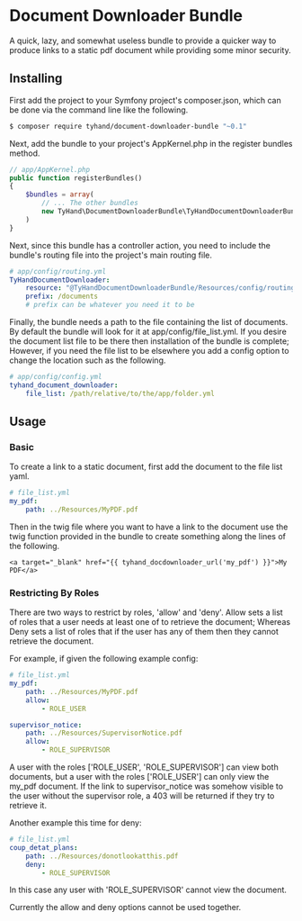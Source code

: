 Document Downloader Bundle
==========================
A quick, lazy, and somewhat useless bundle to provide a quicker way to produce links to a static pdf document while providing some minor security.

Installing
----------
First add the project to your Symfony project's composer.json, which can be done via the command line like the following.
```bash
$ composer require tyhand/document-downloader-bundle "~0.1"
```

Next, add the bundle to your project's AppKernel.php in the register bundles method.
```php
// app/AppKernel.php
public function registerBundles()
{
    $bundles = array(
        // ... The other bundles
        new TyHand\DocumentDownloaderBundle\TyHandDocumentDownloaderBundle()
    )
} 
```

Next, since this bundle has a controller action, you need to include the bundle's routing file into the project's main routing file.
```yaml
# app/config/routing.yml
TyHandDocumentDownloader:
    resource: "@TyHandDocumentDownloaderBundle/Resources/config/routing.yml"
    prefix: /documents
    # prefix can be whatever you need it to be
```

Finally, the bundle needs a path to the file containing the list of documents.  By default the bundle will look for it at app/config/file_list.yml.  If you desire the document list file to be there then installation of the bundle is complete; However, if you need the file list to be elsewhere you add a config option to change the location such as the following.
```yaml
# app/config/config.yml
tyhand_document_downloader:
    file_list: /path/relative/to/the/app/folder.yml
```

Usage
-----
### Basic
To create a link to a static document, first add the document to the file list yaml.
```yaml
# file_list.yml
my_pdf:
    path: ../Resources/MyPDF.pdf
```

Then in the twig file where you want to have a link to the document use the twig function provided in the bundle to create something along the lines of the following.
```twig
<a target="_blank" href="{{ tyhand_docdownloader_url('my_pdf') }}">My PDF</a>
```

### Restricting By Roles
There are two ways to restrict by roles, 'allow' and 'deny'.  Allow sets a list of roles that a user needs at least one of to retrieve the document; Whereas Deny sets a list of roles that if the user has any of them then they cannot retrieve the document.

For example, if given the following example config:
```yaml
# file_list.yml
my_pdf:
    path: ../Resources/MyPDF.pdf
    allow:
        - ROLE_USER

supervisor_notice:
    path: ../Resources/SupervisorNotice.pdf
    allow:
        - ROLE_SUPERVISOR
```
A user with the roles ['ROLE_USER', 'ROLE_SUPERVISOR'] can view both documents, but a user with the roles ['ROLE_USER'] can only view the my_pdf document.  If the link to supervisor_notice was somehow visible to the user without the supervisor role, a 403 will be returned if they try to retrieve it.

Another example this time for deny:
```yaml
# file_list.yml
coup_detat_plans:
    path: ../Resources/donotlookatthis.pdf
    deny:
        - ROLE_SUPERVISOR
```
In this case any user with 'ROLE_SUPERVISOR' cannot view the document.

Currently the allow and deny options cannot be used together.
